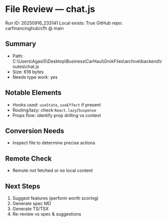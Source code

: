 # File Review — chat.js
Run ID: 20250916_233141
Local exists: True
GitHub repo: carfinancinghub/cfh @ main

## Summary
- Path: C:\Users\Agasi5\Desktop\Business\CarHaul\GrokFiles\archive\backend\routes\chat.js
- Size: 616 bytes
- Needs type work: yes

## Notable Elements
- Hooks used: `useState`, `useEffect` if present
- Routing/lazy: check `React.lazy`/`Suspense`
- Props flow: identify prop drilling vs context

## Conversion Needs
- Inspect file to determine precise actions

## Remote Check
- Remote not fetched or no local content

## Next Steps
1) Suggest features (perform worth scoring)
2) Generate spec MD
3) Generate TS/TSX
4) Re-review vs spec & suggestions